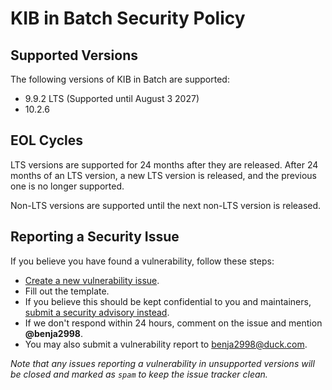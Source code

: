 # KIB in Batch Security Policy

## Supported Versions

The following versions of KIB in Batch are supported:

* 9.9.2 LTS (Supported until August 3 2027)
* 10.2.6

## EOL Cycles

LTS versions are supported for 24 months after they are released. After 24 months of an LTS version, a new LTS version is released, and the previous one is no longer supported.

Non-LTS versions are supported until the next non-LTS version is released.

## Reporting a Security Issue

If you believe you have found a vulnerability, follow these steps:

* [Create a new vulnerability issue](https://github.com/KIB-in-Batch/kib-in-batch/issues/new?template=vulnerability.yml).
* Fill out the template.
* If you believe this should be kept confidential to you and maintainers, [submit a security advisory instead](https://github.com/KIB-in-Batch/kib-in-batch/security/advisories/new).
* If we don't respond within 24 hours, comment on the issue and mention **@benja2998**.
* You may also submit a vulnerability report to [benja2998@duck.com](mailto:benja2998@duck.com).

*Note that any issues reporting a vulnerability in unsupported versions will be closed and marked as `spam` to keep the issue tracker clean.*

